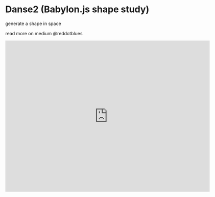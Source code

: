 # Danse2 (Babylon.js shape study)
generate a shape in space

read more on medium @reddotblues

<iframe title="vimeo-player" src="https://player.vimeo.com/video/452877229" width="640" height="474" frameborder="0" allowfullscreen></iframe>

